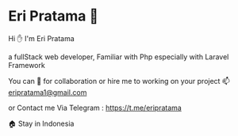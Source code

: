 # Eri Pratama :rocket:

Hi :raised_hand: I'm Eri Pratama 

a fullStack web developer, Familiar with Php especially with Laravel Framework

You can :speech_balloon: for collaboration or hire me to working on your project 
:mailbox: eripratama1@gmail.com

or Contact me Via Telegram : https://t.me/eripratama

:house: Stay in Indonesia
